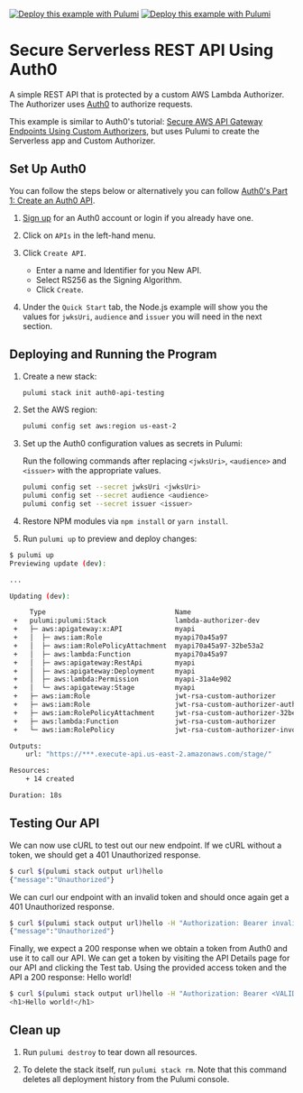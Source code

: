 [![Deploy this example with Pulumi](https://get.pulumi.com/new/button.svg)](https://app.pulumi.com/new?template=https://github.com/pulumi/examples/blob/master/aws-ts-apigateway-auth0/README.md#gh-light-mode-only)
[![Deploy this example with Pulumi](https://get.pulumi.com/new/button-light.svg)](https://app.pulumi.com/new?template=https://github.com/pulumi/examples/blob/master/aws-ts-apigateway-auth0/README.md#gh-dark-mode-only)

# Secure Serverless REST API Using Auth0

A simple REST API that is protected by a custom AWS Lambda Authorizer. The Authorizer uses [Auth0](https://auth0.com/) to authorize requests.

This example is similar to Auth0's tutorial: [Secure AWS API Gateway Endpoints Using Custom Authorizers](https://auth0.com/docs/integrations/aws-api-gateway/custom-authorizers), but uses Pulumi to create the Serverless app and Custom Authorizer.

## Set Up Auth0

You can follow the steps below or alternatively you can follow [Auth0's Part 1: Create an Auth0 API](https://auth0.com/docs/integrations/aws-api-gateway/custom-authorizers/part-1).

1. [Sign up](https://auth0.com/signup) for an Auth0 account or login if you already have one.

1. Click on `APIs` in the left-hand menu.

1. Click `Create API`.

    * Enter a name and Identifier for you New API.
    * Select RS256 as the Signing Algorithm.
    * Click `Create`.

1. Under the `Quick Start` tab, the Node.js example will show you the values for `jwksUri`, `audience` and `issuer` you will need in the next section.

## Deploying and Running the Program

1. Create a new stack:

    ```bash
    pulumi stack init auth0-api-testing
    ```

1. Set the AWS region:

    ```bash
    pulumi config set aws:region us-east-2
    ```

1. Set up the Auth0 configuration values as secrets in Pulumi:

    Run the following commands after replacing `<jwksUri>`, `<audience>` and `<issuer>` with the appropriate values.

    ```bash
    pulumi config set --secret jwksUri <jwksUri>
    pulumi config set --secret audience <audience>
    pulumi config set --secret issuer <issuer>
    ```

1. Restore NPM modules via `npm install` or `yarn install`.

1. Run `pulumi up` to preview and deploy changes:

```bash
$ pulumi up
Previewing update (dev):

...

Updating (dev):

     Type                                Name                                         Status      Info
 +   pulumi:pulumi:Stack                 lambda-authorizer-dev                        created     1 message
 +   ├─ aws:apigateway:x:API             myapi                                        created
 +   │  ├─ aws:iam:Role                  myapi70a45a97                                created
 +   │  ├─ aws:iam:RolePolicyAttachment  myapi70a45a97-32be53a2                       created
 +   │  ├─ aws:lambda:Function           myapi70a45a97                                created
 +   │  ├─ aws:apigateway:RestApi        myapi                                        created
 +   │  ├─ aws:apigateway:Deployment     myapi                                        created
 +   │  ├─ aws:lambda:Permission         myapi-31a4e902                               created
 +   │  └─ aws:apigateway:Stage          myapi                                        created
 +   ├─ aws:iam:Role                     jwt-rsa-custom-authorizer                    created
 +   ├─ aws:iam:Role                     jwt-rsa-custom-authorizer-authorizer-role    created
 +   ├─ aws:iam:RolePolicyAttachment     jwt-rsa-custom-authorizer-32be53a2           created
 +   ├─ aws:lambda:Function              jwt-rsa-custom-authorizer                    created
 +   └─ aws:iam:RolePolicy               jwt-rsa-custom-authorizer-invocation-policy  created

Outputs:
    url: "https://***.execute-api.us-east-2.amazonaws.com/stage/"

Resources:
    + 14 created

Duration: 18s
```

## Testing Our API

We can now use cURL to test out our new endpoint. If we cURL without a token, we should get a 401 Unauthorized response.

```bash
$ curl $(pulumi stack output url)hello
{"message":"Unauthorized"}
```

We can curl our endpoint with an invalid token and should once again get a 401 Unauthorized response.

```bash
$ curl $(pulumi stack output url)hello -H "Authorization: Bearer invalid"
{"message":"Unauthorized"}
```

Finally, we expect a 200 response when we obtain a token from Auth0 and use it to call our API. We can get a token by visiting the API Details page for our API and clicking the Test tab. Using the provided access token and the API a 200 response: Hello world!

```bash
$ curl $(pulumi stack output url)hello -H "Authorization: Bearer <VALID_TOKEN>"
<h1>Hello world!</h1>
```

## Clean up

1. Run `pulumi destroy` to tear down all resources.

1. To delete the stack itself, run `pulumi stack rm`. Note that this command deletes all deployment history from the Pulumi console.
